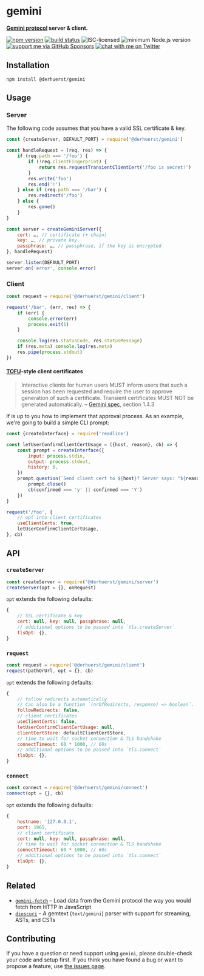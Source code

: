 # gemini

**[Gemini protocol](https://gemini.circumlunar.space) server & client.**

[![npm version](https://img.shields.io/npm/v/@derhuerst/gemini.svg)](https://www.npmjs.com/package/@derhuerst/gemini)
[![build status](https://api.travis-ci.org/derhuerst/gemini.svg?branch=master)](https://travis-ci.org/derhuerst/gemini)
![ISC-licensed](https://img.shields.io/github/license/derhuerst/gemini.svg)
![minimum Node.js version](https://img.shields.io/node/v/@derhuerst/gemini.svg)
[![support me via GitHub Sponsors](https://img.shields.io/badge/support%20me-donate-fa7664.svg)](https://github.com/sponsors/derhuerst)
[![chat with me on Twitter](https://img.shields.io/badge/chat%20with%20me-on%20Twitter-1da1f2.svg)](https://twitter.com/derhuerst)


## Installation

```shell
npm install @derhuerst/gemini
```


## Usage

### Server

The following code assumes that you have a valid SSL certificate & key.

```js
const {createServer, DEFAULT_PORT} = require('@derhuerst/gemini')

const handleRequest = (req, res) => {
	if (req.path === '/foo') {
		if (!req.clientFingerprint) {
			return res.requestTransientClientCert('/foo is secret!')
		}
		res.write('foo')
		res.end('!')
	} else if (req.path === '/bar') {
		res.redirect('/foo')
	} else {
		res.gone()
	}
}

const server = createGeminiServer({
	cert: …, // certificate (+ chain)
	key: …, // private key
	passphrase: …, // passphrase, if the key is encrypted
}, handleRequest)

server.listen(DEFAULT_PORT)
server.on('error', console.error)
```

### Client

```js
const request = require('@derhuerst/gemini/client')

request('/bar', (err, res) => {
	if (err) {
		console.error(err)
		process.exit(1)
	}

	console.log(res.statusCode, res.statusMessage)
	if (res.meta) console.log(res.meta)
	res.pipe(process.stdout)
})
```

#### [TOFU](https://en.wikipedia.org/wiki/Trust_on_first_use)-style client certificates

> Interactive clients for human users MUST inform users that such a session has been requested and require the user to approve generation of such a certificate. Transient certificates MUST NOT be generated automatically.
– [Gemini spec](https://gemini.circumlunar.space/docs/spec-spec.txt), section 1.4.3

If is up to you how to implement that approval process. As an example, we're going to build a simple CLI prompt:

```js
const {createInterface} = require('readline')

const letUserConfirmClientCertUsage = ({host, reason}, cb) => {
	const prompt = createInterface({
		input: process.stdin,
		output: process.stdout,
		history: 0,
	})
	prompt.question(`Send client cert to ${host}? Server says: "${reason}". y/n > `, (confirmed) => {
		prompt.close()
		cb(confirmed === 'y' || confirmed === 'Y')
	})
}

request('/foo', {
	// opt into client certificates
	useClientCerts: true,
	letUserConfirmClientCertUsage,
}, cb)
```


## API

### `createServer`

```js
const createServer = require('@derhuerst/gemini/server')
createServer(opt = {}, onRequest)
```

`opt` extends the following defaults:

```js
{
	// SSL certificate & key
	cert: null, key: null, passphrase: null,
	// additional options to be passed into `tls.createServer`
	tlsOpt: {},
}
```

### `request`

```js
const request = require('@derhuerst/gemini/client')
request(pathOrUrl, opt = {}, cb)
```

`opt` extends the following defaults:

```js
{
	// follow redirects automatically
	// Can also be a function `(nrOfRedirects, response) => boolean`.
	followRedirects: false,
	// client certificates
	useClientCerts: false,
	letUserConfirmClientCertUsage: null,
	clientCertStore: defaultClientCertStore,
	// time to wait for socket connection & TLS handshake
	connectTimeout: 60 * 1000, // 60s
	// additional options to be passed into `tls.connect`
	tlsOpt: {},
}
```

### `connect`

```js
const connect = require('@derhuerst/gemini/connect')
connect(opt = {}, cb)
```

`opt` extends the following defaults:

```js
{
	hostname: '127.0.0.1',
	port: 1965,
	// client certificate
	cert: null, key: null, passphrase: null,
	// time to wait for socket connection & TLS handshake
	connectTimeout: 60 * 1000, // 60s
	// additional options to be passed into `tls.connect`
	tlsOpt: {},
}
```


## Related

- [`gemini-fetch`](https://github.com/RangerMauve/gemini-fetch) – Load data from the Gemini protocol the way you would fetch from HTTP in JavaScript
- [`dioscuri`](https://github.com/wooorm/dioscuri) – A gemtext (`text/gemini`) parser with support for streaming, ASTs, and CSTs


## Contributing

If you have a question or need support using `gemini`, please double-check your code and setup first. If you think you have found a bug or want to propose a feature, use [the issues page](https://github.com/derhuerst/gemini/issues).
